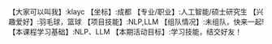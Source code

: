 【大家可以叫我】:klayc
【坐标】:成都
【专业/职业】:人工智能/硕士研究生
【兴趣爱好】:羽毛球，篮球
【项目技能】:NLP,LLM
【组队情况】:未组队，快来一起!
【本课程学习基础】:NLP、LLM
【本期活动目标】:学习技能，结交好友！